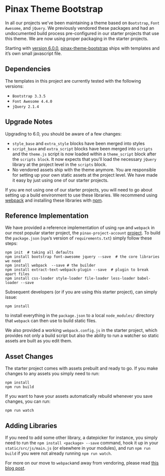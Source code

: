 # Pinax Theme Bootstrap

In all our projects we’ve been maintaining a theme based on `Bootstrap`, `Font Awesome`, and `jQuery`. We previously vendored these packages and had an undocumented build process pre-configured in our starter projects that use this theme. We are now using proper packaging in the starter projects.

Starting with [version 6.0.0](http://blog.pinaxproject.com/2015/08/02/pinax-theme-bootstrap-6-0-0-released/), [pinax-theme-bootstrap](https://github.com/pinax/pinax-theme-bootstrap) ships with templates and it’s own small javascript file.

## Dependencies

The templates in this project are currently tested with the following versions:

* `Bootstrap 3.3.5`
* `Font Awesome 4.4.0`
* `jQuery 2.1.4`

## Upgrade Notes

Upgrading to 6.0, you should be aware of a few changes:

* `style_base` and `extra_style` blocks have been merged into styles
* `script_base` and `extra_script` blocks have been merged into `scripts` and the `theme.js` script is now loaded within a `theme_script` block after the `scripts block`. It now expects that you'll load the necessary `jQuery` library at the project level in the `scripts` block.
* No vendored assets ship with the theme anymore. You are responsible for setting up your own static assets at the project level. We have made it easy by just using one of our starter projects.

If you are not using one of our starter projects, you will need to go about setting up a build environment to use these libraries. We recommend using [webpack](http://webpack.github.io) and installing these libraries with [npm](https://www.npmjs.com).


## Reference Implementation

We have provided a reference implementation of using `npm` and `webpack`  in our most popular starter project, the `pinax-project-account` [project](https://github.com/pinax/pinax-project-account). To build the `package.json` (`npm`‘s version of `requirements.txt`) simply follow these steps:

```
npm init  # taking all defaults
npm install bootstrap font-awesome jquery --save  # the core libraries we need
npm install webpack  --save # the builder
npm install extract-text-webpack-plugin --save  # plugin to break apart files
npm install css-loader style-loader file-loader less-loader babel-loader --save
```

Subsequent developers (or if you are using this starter project), can simply issue:

```
npm install
```

to install everything in the `package.json` to a local `node_modules/` directory that `webpack` can then use to build static files.

We also provided a working `webpack.config.js` in the starter project, which provides not only a build script but also the ability to run a watcher so static assets are built as you edit them.


## Asset Changes
The starter project comes with assets prebuilt and ready to go. If you make changes to any assets you simply need to run:

```
npm install
npm run build
```

If you want to have your assets automatically rebuild whenever you save changes, you can run:

```
npm run watch
```

## Adding Libraries

If you need to add some other library, a datepicker for instance, you simply need to run the `npm install <package> --save` command, hook it up in your `static/src/js/main.js` (or elsewhere in your modules), and run `npm run build` if you were not already running `npm run watch`.

For more on our move to `webpack`and away from vendoring, please read [this blog post](http://blog.pinaxproject.com/2015/08/06/move-webpack-and-away-vendoring/).

